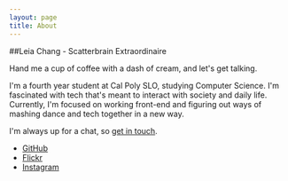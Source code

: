 ```yaml
---
layout: page
title: About
---
```


##Leia Chang - Scatterbrain Extraordinaire

Hand me a cup of coffee with a dash of cream, and let's get talking.

I'm a fourth year student at Cal Poly SLO, studying Computer Science. I'm fascinated with tech that's meant to interact with society and daily life. Currently, I'm focused on working front-end and figuring out ways of mashing dance and tech together in a new way. 

I'm always up for a chat, so [get in touch](mailto:e.leiachang@gmail.com). 

- [GitHub](https://github.com/leils)
- [Flickr](https://www.flickr.com/photos/photogrisms/)
- [Instagram](https://www.instagram.com/leilisms/)

